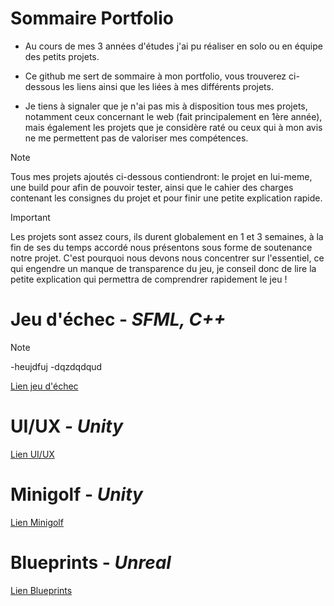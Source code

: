 # Sommaire Portfolio
+ Au cours de mes 3 années d'études j'ai pu réaliser en solo ou en équipe des petits projets.<br/>
- Ce github me sert de sommaire à mon portfolio, vous trouverez ci-dessous les liens ainsi que les liées à mes différents projets.<br/>
* Je tiens à signaler que je n'ai pas mis à disposition tous mes projets, notamment ceux concernant le web (fait principalement en 1ère année), mais également les projets que je considère raté ou ceux qui à mon avis ne me permettent pas de valoriser mes compétences.
> [!NOTE]
> Tous mes projets ajoutés ci-dessous contiendront: le projet en lui-meme, une build pour afin de pouvoir tester, ainsi que le cahier des charges contenant les consignes du projet et pour finir une petite explication rapide.

> [!IMPORTANT]
> Les projets sont assez cours, ils durent globalement en 1 et 3 semaines, à la fin de ses du temps accordé nous présentons sous forme de soutenance notre projet. C'est pourquoi nous devons nous concentrer sur l'essentiel, ce qui engendre un manque de transparence du jeu, je conseil donc de lire la petite explication qui permettra de comprendrer rapidement le jeu !

# Jeu d'échec - ***SFML, C++***
> [!NOTE]
> -heujdfuj
> -dqzdqdqud

[Lien jeu d'échec](https://github.com/Enzo-Naox/Jeu-echec)

# UI/UX - ***Unity***
[Lien UI/UX](https://github.com/Enzo-Naox/UI-UX)

# Minigolf - ***Unity***
[Lien Minigolf](https://github.com/Enzo-Naox/Minigolf)

# Blueprints - ***Unreal***
[Lien Blueprints](https://github.com/Enzo-Naox/Blueprints)
